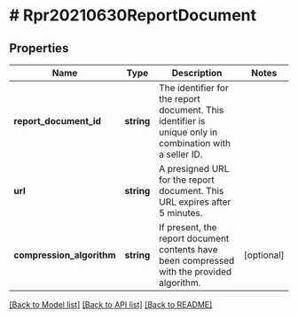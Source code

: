 # # Rpr20210630ReportDocument

## Properties

Name | Type | Description | Notes
------------ | ------------- | ------------- | -------------
**report_document_id** | **string** | The identifier for the report document. This identifier is unique only in combination with a seller ID. |
**url** | **string** | A presigned URL for the report document. This URL expires after 5 minutes. |
**compression_algorithm** | **string** | If present, the report document contents have been compressed with the provided algorithm. | [optional]

[[Back to Model list]](../../README.md#models) [[Back to API list]](../../README.md#endpoints) [[Back to README]](../../README.md)
